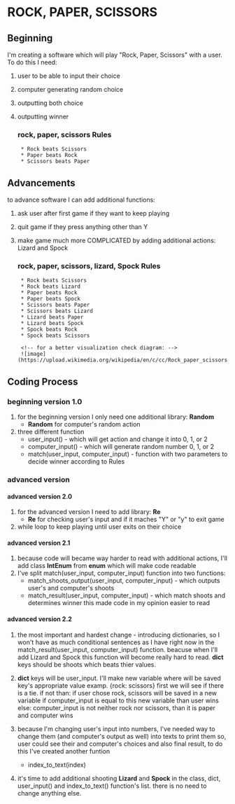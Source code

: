 # ROCK, PAPER, SCISSORS


## Beginning 
I'm creating a software which will play "Rock, Paper, Scissors" with a user. 
To do this I need:
1. user to be able to input their choice
2. computer generating random choice
3. outputting both choice 
4. outputting winner

    ### rock, paper, scissors Rules

        * Rock beats Scissors
        * Paper beats Rock
        * Scissors beats Paper

## Advancements
to advance software I can add additional functions:
1. ask user after first game if they want to keep playing
2. quit game if they press anything other than Y
3. make game much more COMPLICATED by adding additional actions: Lizard and Spock

    ### rock, paper, scissors, lizard, Spock Rules

        * Rock beats Scissors
        * Rock beats Lizard
        * Paper beats Rock
        * Paper beats Spock
        * Scissors beats Paper
        * Scissors beats Lizard
        * Lizard beats Paper
        * Lizard beats Spock
        * Spock beats Rock
        * Spock beats Scissors

        <!-- for a better visualization check diagram: -->
        ![image](https://upload.wikimedia.org/wikipedia/en/c/cc/Rock_paper_scissors_lizard_spock.png)

## Coding Process
### beginning version 1.0
1. for the beginning version I only need one additional library: __Random__  
    *   __Random__ for computer's random action
2. three different function
    * user_input() - which will get action and change it into 0, 1, or 2
    * computer_input() - which will generate random number 0, 1, or 2
    * match(user_input, computer_input) - function with two parameters to decide winner according to Rules

### advanced version
#### advanced version 2.0
1. for the advanced version I need to add library: __Re__
    * __Re__ for checking user's input and if it maches "Y" or "y" to exit game
2. while loop to keep playing until user exits on their choice

#### advanced version 2.1
1. because code will became way harder to read with additional actions, I'll add class __IntEnum__ from __enum__
    which will make code readable 
2. I've split match(user_input, computer_input) function into two functions: 
    * match_shoots_output(user_input, computer_input) - which outputs user's and computer's shoots
    * match_result(user_input, computer_input) - which match shoots and determines winner
this made code in my opinion easier to read

#### advanced version 2.2
1. the most important and hardest change - introducing dictionaries, so I won't have as much conditional sentences as I have right now in the match_result(user_input, computer_input) function. 
beacuse when I'll add Lizard and Spock this function will become really hard to read. 
__dict__ keys should be shoots which beats thier values.

2. __dict__ keys will be user_input. I'll make new variable where will be saved key's appropriate value
examp. {rock: scissors}
first we will see if there is a tie.
if not than:
if user chose rock, scissors will be saved in a new variable
if computer_input is equal to this new variable than user wins
else: computer_input is not neither rock nor scissors, than it is paper and computer wins

3. because I'm changing user's input into numbers, I've needed way to change them (and computer's output as well) into texts to print them so, user could see their and computer's choices and also final result, to do this I've created another funtion 
   * index_to_text(index)

4. it's time to add additional shooting __Lizard__ and __Spock__ in the class, dict, user_input() and index_to_text() function's list. there is no need to change anything else. 
